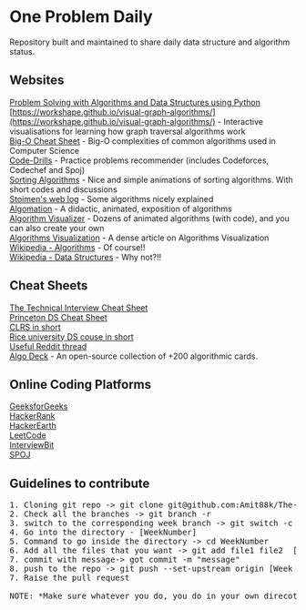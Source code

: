 # One Problem Daily
Repository built and maintained to share daily data structure and algorithm status.


## Websites
[Problem Solving with Algorithms and Data Structures using Python](https://runestone.academy/runestone/books/published/pythonds/index.html)   
[https://workshape.github.io/visual-graph-algorithms/](https://workshape.github.io/visual-graph-algorithms/) - Interactive visualisations for learning how graph traversal algorithms work  
[Big-O Cheat Sheet](https://www.bigocheatsheet.com/) - Big-O complexities of common algorithms used in Computer Science  
[Code-Drills](https://recommender.codedrills.io/tools/comparator) - Practice problems recommender (includes Codeforces, Codechef and Spoj)  
[Sorting Algorithms](https://www.toptal.com/developers/sorting-algorithms) - Nice and simple animations of sorting algorithms. With short codes and discussions  
[Stoimen's web log](http://www.stoimen.com/) - Some algorithms nicely explained  
[Algomation](http://www.algomation.com/) - A didactic, animated, exposition of algorithms  
[Algorithm Visualizer](https://algorithm-visualizer.org/) - Dozens of animated algorithms (with code), and you can also create your own  
[Algorithms Visualization](https://bost.ocks.org/mike/algorithms/) - A dense article on Algorithms Visualization  
[Wikipedia - Algorithms](https://en.wikipedia.org/wiki/List_of_algorithms) - Of course!!  
[Wikipedia - Data Structures](https://en.wikipedia.org/wiki/List_of_data_structures) - Why not?!!  

## Cheat Sheets
[The Technical Interview Cheat Sheet](https://gist.github.com/TSiege/cbb0507082bb18ff7e4b)  
[Princeton DS Cheat Sheet](https://algs4.cs.princeton.edu/cheatsheet/)  
[CLRS in short](https://sinon.org/algorithms//#data-structures)  
[Rice university DS couse in short](https://www.clear.rice.edu/comp160/data1.html)  
[Useful Reddit thread](https://www.reddit.com/r/learnprogramming/comments/3gpvyx/algorithms_and_data_structures_cheat_sheets/)  
[Algo Deck](https://github.com/teivah/algodeck/) - An open-source collection of +200 algorithmic cards.  

## Online Coding Platforms
[GeeksforGeeks](https://www.geeksforgeeks.org/)  
[HackerRank](https://www.hackerrank.com/)  
[HackerEarth](https://www.hackerearth.com/)  
[LeetCode](https://leetcode.com/)  
[InterviewBit](https://www.interviewbit.com/)  
[SPOJ](https://www.spoj.com/)  

## Guidelines to contribute
<pre>
1. Cloning git repo -> git clone git@github.com:Amit88k/The-Uplift-Project-DSA.git  
2. Check all the branches -> git branch -r  
3. switch to the corresponding week branch -> git switch -c [Week branch] => e.g. git switch -c Week1  
4. Go into the directory - [WeekNumber]   
5. Command to go inside the directory -> cd WeekNumber  
6. Add all the files that you want -> git add file1 file2  [if you want to all the files use * instead of files names]  
7. commit with message-> got commit -m "message"  
8. push to the repo -> git push --set-upstream origin [Week branch] => git push --set-upstream origin Week1  
7. Raise the pull request  

NOTE: *Make sure whatever you do, you do in your own direcotry in respective problem and no other file/directory is deleted or tampered due to your submission.   
</pre>
